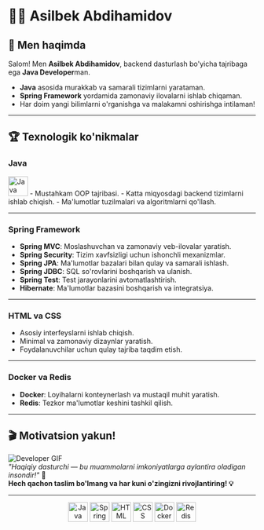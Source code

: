 # 👨‍💻 Asilbek Abdihamidov  

## 🌟 Men haqimda  
Salom! Men **Asilbek Abdihamidov**, backend dasturlash bo'yicha tajribaga ega **Java Developer**man.  
- **Java** asosida murakkab va samarali tizimlarni yarataman.  
- **Spring Framework** yordamida zamonaviy ilovalarni ishlab chiqaman.  
- Har doim yangi bilimlarni o'rganishga va malakamni oshirishga intilaman!  

---

## 🏆 Texnologik ko'nikmalar 

### **Java**  
<img src="https://cdn-icons-png.flaticon.com/512/226/226777.png" alt="Java" width="40"/>  
- Mustahkam OOP tajribasi.  
- Katta miqyosdagi backend tizimlarni ishlab chiqish.  
- Ma'lumotlar tuzilmalari va algoritmlarni qo'llash.  

---

### **Spring Framework**  
- **Spring MVC**: Moslashuvchan va zamonaviy veb-ilovalar yaratish.  
- **Spring Security**: Tizim xavfsizligi uchun ishonchli mexanizmlar.  
- **Spring JPA**: Ma'lumotlar bazalari bilan qulay va samarali ishlash.  
- **Spring JDBC**: SQL so'rovlarini boshqarish va ulanish.  
- **Spring Test**: Test jarayonlarini avtomatlashtirish.  
- **Hibernate**: Ma'lumotlar bazasini boshqarish va integratsiya.  

---

### **HTML va CSS**  
- Asosiy interfeyslarni ishlab chiqish.  
- Minimal va zamonaviy dizaynlar yaratish.  
- Foydalanuvchilar uchun qulay tajriba taqdim etish.  

---

### **Docker va Redis**  
- **Docker**: Loyihalarni konteynerlash va mustaqil muhit yaratish.  
- **Redis**: Tezkor ma'lumotlar keshini tashkil qilish.  

---

## 🎬 Motivatsion yakun!  

![Developer GIF](https://media.giphy.com/media/qgQUggAC3Pfv687qPC/giphy.gif)  
*"Haqiqiy dasturchi — bu muammolarni imkoniyatlarga aylantira oladigan insondir!"* 🚀  
**Hech qachon taslim bo'lmang va har kuni o'zingizni rivojlantiring! 💡**

---

<div align="center">
  <img src="https://cdn-icons-png.flaticon.com/512/226/226777.png" alt="Java" width="40"/>  
  <img src="https://cdn.jsdelivr.net/gh/devicons/devicon/icons/spring/spring-original.svg" alt="Spring" width="40"/>  
  <img src="https://cdn-icons-png.flaticon.com/512/732/732212.png" alt="HTML" width="40"/>  
  <img src="https://cdn-icons-png.flaticon.com/512/732/732190.png" alt="CSS" width="40"/>  
  <img src="https://cdn-icons-png.flaticon.com/512/919/919853.png" alt="Docker" width="40"/>  
  <img src="https://cdn-icons-png.flaticon.com/512/919/919836.png" alt="Redis" width="40"/>  
</div>

